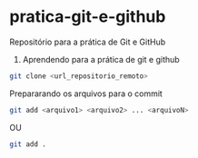 # pratica-git-e-github
Repositório para a prática de Git e GitHub

1. Aprendendo para a prática de git e github

```bash
git clone <url_repositorio_remoto>
```

Prepararando os arquivos para o commit

```bash
git add <arquivo1> <arquivo2> ... <arquivoN>
```
OU
```bash
git add .
```
